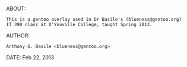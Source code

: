 ABOUT:

	This is a gentoo overlay used in Dr Basile's (blueness@gentoo.org)
	IT 390 class at D'Youville College, taught Spring 2013.

AUTHOR:

	Anthony G. Basile <blueness@gentoo.org>

DATE:
	Feb 22, 2013

